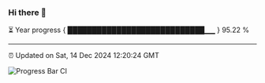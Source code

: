 ### Hi there 👋

⏳ Year progress { ████████████████████████████▁▁ } 95.22 %

---

⏰ Updated on Sat, 14 Dec 2024 12:20:24 GMT

![Progress Bar CI](https://github.com/code-lakshay/GitHub-Actions-Demo/workflows/Progress%20Bar%20CI/badge.svg)
